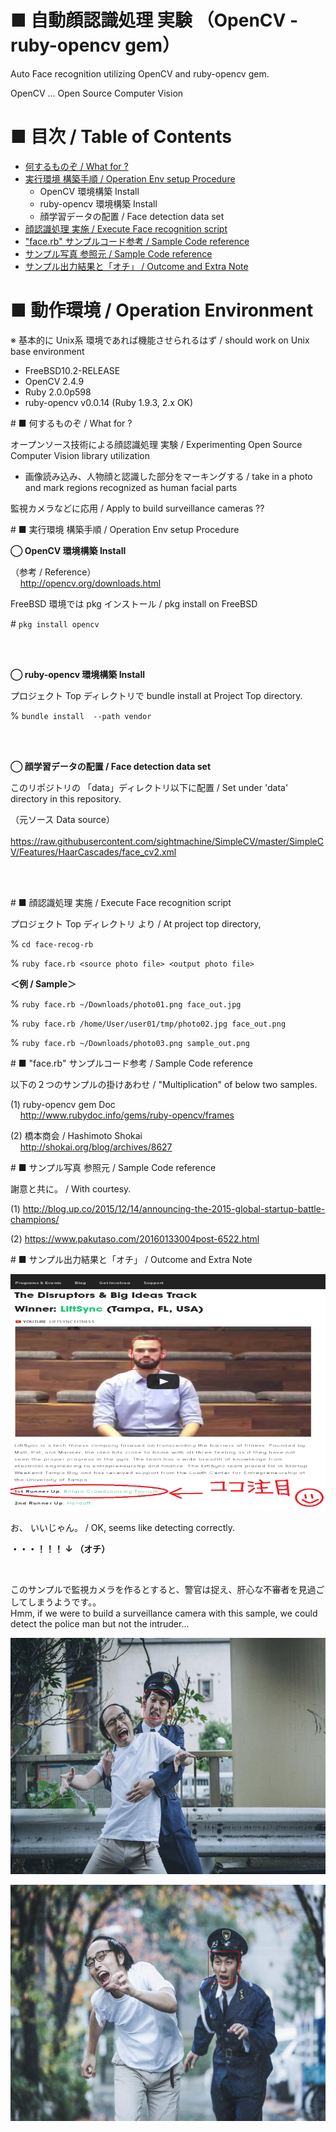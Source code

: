 # ■ 自動顔認識処理 実験 （OpenCV - ruby-opencv gem）

Auto Face recognition  utilizing OpenCV and ruby-opencv gem.

OpenCV ... Open Source Computer Vision


# ■ 目次 / Table of Contents

- [何するものぞ / What for ?](#what)
- [実行環境 構築手順 / Operation Env setup Procedure](#env_build)
  - OpenCV 環境構築 Install
  - ruby-opencv 環境構築 Install
  - 顔学習データの配置 / Face detection data  set
- [顔認識処理 実施 / Execute Face recognition script](#exec_guide)
- ["face.rb"  サンプルコード参考 / Sample Code reference](#ref_sample_code)
- [サンプル写真 参照元 / Sample Code reference](#ref_sample_photo)
- [サンプル出力結果と「オチ」 / Outcome and Extra Note](#extra_note)


# ■ 動作環境 / Operation Environment

※  基本的に Unix系 環境であれば機能させられるはず / should work on Unix base environment

- FreeBSD10.2-RELEASE
- OpenCV 2.4.9
- Ruby 2.0.0p598
- ruby-opencv v0.0.14 (Ruby 1.9.3, 2.x  OK)


<a name="what">
# ■ 何するものぞ / What for ?

オープンソース技術による顔認識処理 実験 / Experimenting Open Source Computer Vision library utilization

- 画像読み込み、人物顔と認識した部分をマーキングする / take in a photo and mark regions recognized as human facial parts

監視カメラなどに応用 / Apply to build surveillance cameras ??


<a name="env_build">
# ■ 実行環境 構築手順 / Operation Env setup Procedure

**◯  OpenCV 環境構築 Install**

（参考 / Reference）  
  &nbsp; &nbsp; http://opencv.org/downloads.html

FreeBSD 環境では pkg インストール / pkg install on FreeBSD

\# `pkg install opencv`

  &nbsp; &nbsp;   
  &nbsp; &nbsp; 

**◯  ruby-opencv 環境構築 Install**

プロジェクト Top ディレクトリで bundle install  at Project Top directory.

% `bundle install  --path vendor`

  &nbsp; &nbsp;   
  &nbsp; &nbsp;   
  
  
**◯  顔学習データの配置 / Face detection data  set**

このリポジトリの 「data」ディレクトリ以下に配置 / Set under 'data' directory in this repository.

（元ソース Data source）  
  &nbsp; &nbsp; https://raw.githubusercontent.com/sightmachine/SimpleCV/master/SimpleCV/Features/HaarCascades/face_cv2.xml
  
  &nbsp; &nbsp;   
  &nbsp; &nbsp;   
  

<a name="exec_guide">
# ■ 顔認識処理 実施 / Execute Face recognition script

プロジェクト Top ディレクトリ より / At project top directory, 

% `cd face-recog-rb`

% `ruby face.rb <source photo file> <output photo file>`

**＜例 / Sample＞**

% `ruby face.rb ~/Downloads/photo01.png face_out.jpg`

% `ruby face.rb /home/User/user01/tmp/photo02.jpg face_out.png`

% `ruby face.rb ~/Downloads/photo03.png sample_out.png`


<a name="ref_sample_code">
# ■ "face.rb"  サンプルコード参考 / Sample Code reference

以下の２つのサンプルの掛けあわせ / "Multiplication" of below two samples.

(1) ruby-opencv gem Doc  
    &nbsp; &nbsp; http://www.rubydoc.info/gems/ruby-opencv/frames

(2) 橋本商会 / Hashimoto Shokai  
  &nbsp; &nbsp; http://shokai.org/blog/archives/8627


<a name="ref_sample_photo">
# ■ サンプル写真 参照元 / Sample Code reference

謝意と共に。 / With courtesy.

(1) http://blog.up.co/2015/12/14/announcing-the-2015-global-startup-battle-champions/

(2) https://www.pakutaso.com/20160133004post-6522.html


<a name="extra_note">
# ■ サンプル出力結果と「オチ」 / Outcome and Extra Note

![Sample Photo](https://raw.githubusercontent.com/k7kstn/OpenCV-face_recognition/master/face_recog-rb/20160110face_out003.png)

お、 いいじゃん。 / OK, seems like detecting correctly.

**・・・！！！ ↓ （オチ）**

&nbsp; &nbsp; 
&nbsp; &nbsp; 

このサンプルで監視カメラを作るとすると、警官は捉え、肝心な不審者を見過ごしてしまうようです。。  
Hmm, if we were to build a surveillance camera with this sample, we could detect the police man but not the intruder...

![Sample Photo](https://raw.githubusercontent.com/k7kstn/OpenCV-face_recognition/master/face_recog-rb/20160110face_out004.jpg)

![Sample Photo](https://raw.githubusercontent.com/k7kstn/OpenCV-face_recognition/master/face_recog-rb/20160110face_out005.jpg)

